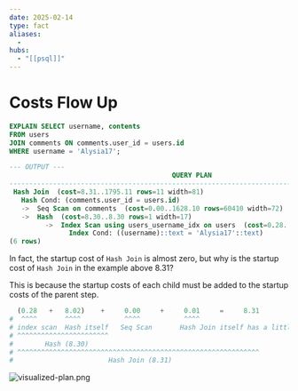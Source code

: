 ```yaml
---
date: 2025-02-14
type: fact
aliases:
  -
hubs:
  - "[[psql]]"
---
```


# Costs Flow Up

```sql
EXPLAIN SELECT username, contents
FROM users
JOIN comments ON comments.user_id = users.id
WHERE username = 'Alysia17';

--- OUTPUT ---
                                         QUERY PLAN
---------------------------------------------------------------------------------------------
 Hash Join  (cost=8.31..1795.11 rows=11 width=81)
   Hash Cond: (comments.user_id = users.id)
   ->  Seq Scan on comments  (cost=0.00..1628.10 rows=60410 width=72)
   ->  Hash  (cost=8.30..8.30 rows=1 width=17)
         ->  Index Scan using users_username_idx on users  (cost=0.28..8.30 rows=1 width=17)
               Index Cond: ((username)::text = 'Alysia17'::text)
(6 rows)

```

In fact, the startup cost of `Hash Join` is almost zero, but why is the startup cost of `Hash Join` in the example above 8.31?

This is because the startup costs of each child must be added to the startup costs of the parent step.

```py
  (0.28   +   8.02)    +     0.00     +     0.01     =     8.31
#  ^^^^       ^^^^           ^^^^           ^^^^
# index scan  Hash itself   Seq Scan       Hash Join itself has a little startup cost 0.01
# ^^^^^^^^^^^^^^^^^^^^^^^
#        Hash (8.30)
# ^^^^^^^^^^^^^^^^^^^^^^^^^^^^^^^^^^^^^^^^^^^^^^^^^^^^^^^^^^^^^
#                        Hash Join (8.31)

```

![visualized-plan.png](../assets/imgs/visualized-plan.png)
